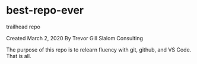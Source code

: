 # best-repo-ever
trailhead repo

Created March 2, 2020
By Trevor Gill
Slalom Consulting

The purpose of this repo is to relearn fluency with git, github, and VS Code. That is all.